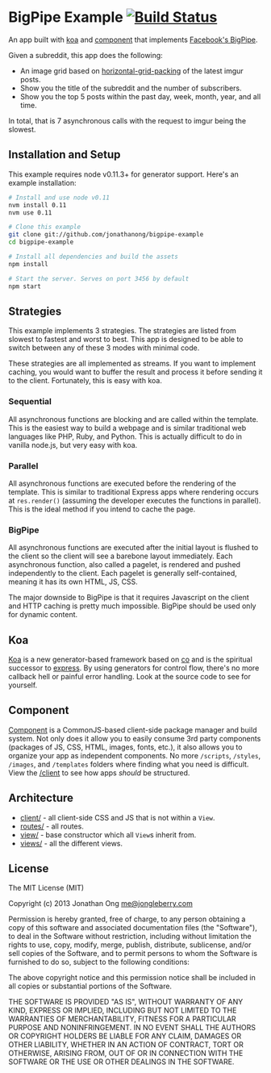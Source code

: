 # BigPipe Example [![Build Status](https://travis-ci.org/jonathanong/bigpipe-example.png)](https://travis-ci.org/jonathanong/bigpipe-example)

An app built with [koa](https://github.com/koajs/koa) and [component](https://github.com/component/component) that implements [Facebook's BigPipe](https://www.facebook.com/notes/facebook-engineering/bigpipe-pipelining-web-pages-for-high-performance/389414033919).

Given a subreddit, this app does the following:

- An image grid based on [horizontal-grid-packing](https://github.com/jonathanong/horizontal-grid-packing) of the latest imgur posts.
- Show you the title of the subreddit and the number of subscribers.
- Show you the top 5 posts within the past day, week, month, year, and all time.

In total, that is 7 asynchronous calls with the request to imgur being the slowest.

## Installation and Setup

This example requires node v0.11.3+ for generator support.
Here's an example installation:

```bash
# Install and use node v0.11
nvm install 0.11
nvm use 0.11

# Clone this example
git clone git://github.com/jonathanong/bigpipe-example
cd bigpipe-example

# Install all dependencies and build the assets
npm install

# Start the server. Serves on port 3456 by default
npm start
```

## Strategies

This example implements 3 strategies.
The strategies are listed from slowest to fastest and worst to best.
This app is designed to be able to switch between any of these 3 modes with minimal code.

These strategies are all implemented as streams.
If you want to implement caching, you would want to buffer the result and process it before sending it to the client.
Fortunately, this is easy with koa.

### Sequential

All asynchronous functions are blocking and are called within the template.
This is the easiest way to build a webpage and is similar traditional web languages like PHP, Ruby, and Python.
This is actually difficult to do in vanilla node.js,
but very easy with koa.

### Parallel

All asynchronous functions are executed before the rendering of the template.
This is similar to traditional Express apps where rendering occurs at `res.render()` (assuming the developer executes the functions in parallel).
This is the ideal method if you intend to cache the page.

### BigPipe

All asynchronous functions are executed after the initial layout is flushed to the client so the client will see a barebone layout immediately.
Each asynchronous function, also called a pagelet, is rendered and pushed independently to the client.
Each pagelet is generally self-contained, meaning it has its own HTML, JS, CSS.

The major downside to BigPipe is that it requires Javascript on the client and HTTP caching is pretty much impossible.
BigPipe should be used only for dynamic content.

## Koa

[Koa](https://github.com/koajs/koa) is a new generator-based framework based on [co](https://github.com/visionmedia/co) and is the spiritual successor to [express](https://github.com/visionmedia/express).
By using generators for control flow, there's no more callback hell or painful error handling.
Look at the source code to see for yourself.

## Component

[Component](https://github.com/component/component) is a CommonJS-based client-side package manager and build system.
Not only does it allow you to easily consume 3rd party components (packages of JS, CSS, HTML, images, fonts, etc.),
it also allows you to organize your app as independent components.
No more `/scripts`, `/styles`, `/images`, and `/templates` folders where finding what you need is difficult.
View the [/client](https://github.com/jonathanong/bigpipe-example/tree/master/client) to see how apps _should_ be structured.

## Architecture

- [client/](https://github.com/jonathanong/bigpipe-example/tree/master/client) - all client-side CSS and JS that is not within a `View`.
- [routes/](https://github.com/jonathanong/bigpipe-example/tree/master/routes) - all routes.
- [view/](https://github.com/jonathanong/bigpipe-example/tree/master/view) - base constructor which all `View`s inherit from.
- [views/](https://github.com/jonathanong/bigpipe-example/tree/master/views) - all the different views.

## License

The MIT License (MIT)

Copyright (c) 2013 Jonathan Ong me@jongleberry.com

Permission is hereby granted, free of charge, to any person obtaining a copy
of this software and associated documentation files (the "Software"), to deal
in the Software without restriction, including without limitation the rights
to use, copy, modify, merge, publish, distribute, sublicense, and/or sell
copies of the Software, and to permit persons to whom the Software is
furnished to do so, subject to the following conditions:

The above copyright notice and this permission notice shall be included in
all copies or substantial portions of the Software.

THE SOFTWARE IS PROVIDED "AS IS", WITHOUT WARRANTY OF ANY KIND, EXPRESS OR
IMPLIED, INCLUDING BUT NOT LIMITED TO THE WARRANTIES OF MERCHANTABILITY,
FITNESS FOR A PARTICULAR PURPOSE AND NONINFRINGEMENT. IN NO EVENT SHALL THE
AUTHORS OR COPYRIGHT HOLDERS BE LIABLE FOR ANY CLAIM, DAMAGES OR OTHER
LIABILITY, WHETHER IN AN ACTION OF CONTRACT, TORT OR OTHERWISE, ARISING FROM,
OUT OF OR IN CONNECTION WITH THE SOFTWARE OR THE USE OR OTHER DEALINGS IN
THE SOFTWARE.